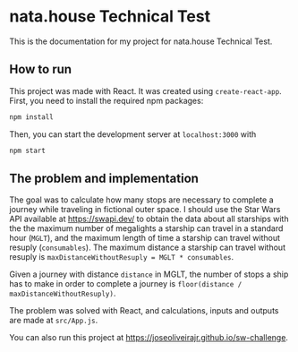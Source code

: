 # nata.house Technical Test

This is the documentation for my project for nata.house Technical Test.

## How to run

This project was made with React. It was created using `create-react-app`. First, you need to install the required npm packages:

```bash
npm install
```

Then, you can start the development server at `localhost:3000` with

```bash
npm start
```

## The problem and implementation

The goal was to calculate how many stops are necessary to complete a journey while traveling in fictional outer space. I should use the Star Wars API available at https://swapi.dev/ to obtain the data about all starships with the the maximum number of megalights a starship can travel in a standard hour (`MGLT`), and the maximum length of time a starship can travel without resuply (`consumables`). The maximum distance a starship can travel without resuply is `maxDistanceWithoutResuply = MGLT * consumables`.

Given a journey with distance `distance` in MGLT, the number of stops a ship has to make in order to complete a journey is `floor(distance / maxDistanceWithoutResuply)`.

The problem was solved with React, and calculations, inputs and outputs are made at `src/App.js`.

You can also run this project at https://joseoliveirajr.github.io/sw-challenge.
